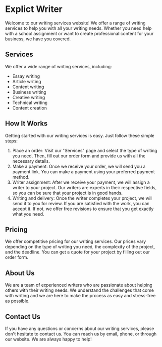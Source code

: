 # Explict Writer
Welcome to our writing services website! We offer a range of writing services to help you with all your writing needs. Whether you need help with a school assignment or want to create professional content for your business, we have you covered.
## Services
We offer a wide range of writing services, including:
* Essay writing
* Article writing
* Content writing
* Business writing
* Creative writing
* Technical writing
* Content creation
## How It Works
Getting started with our writing services is easy. Just follow these simple steps:
1. Place an order: Visit our "Services" page and select the type of writing you need. Then, fill out our order form and provide us with all the necessary details.
2. Make a payment: Once we receive your order, we will send you a payment link. You can make a payment using your preferred payment method.
3. Writer assignment: After we receive your payment, we will assign a writer to your project. Our writers are experts in their respective fields, so you can be sure that your project is in good hands.
4. Writing and delivery: Once the writer completes your project, we will send it to you for review. If you are satisfied with the work, you can accept it. If not, we offer free revisions to ensure that you get exactly what you need.
## Pricing
We offer competitive pricing for our writing services. Our prices vary depending on the type of writing you need, the complexity of the project, and the deadline. You can get a quote for your project by filling out our order form.
## About Us
We are a team of experienced writers who are passionate about helping others with their writing needs. We understand the challenges that come with writing and we are here to make the process as easy and stress-free as possible.
## Contact Us
If you have any questions or concerns about our writing services, please don't hesitate to contact us. You can reach us by email, phone, or through our website. We are always happy to help!
